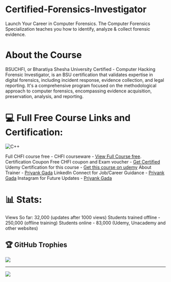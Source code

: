 # Certified-Forensics-Investigator
Launch Your Career in Computer Forensics. The Computer Forensics Specialization teaches you how to identify, analyze &amp; collect forensic evidence.

# About the Course
BSUCHFI, or Bharatiya Shesha University Certified - Computer Hacking Forensic Investigator, is an BSU certification that validates expertise in digital forensics, including incident response, evidence collection, and legal reporting. It's a comprehensive program focused on the methodological approach to computer forensics, encompassing evidence acquisition, preservation, analysis, and reporting. 


# 💻 Full Free Course Links and Certification:
![C++](https://img.shields.io/badge/c++-%2300599C.svg?style=for-the-badge&logo=c%2B%2B&logoColor=white)

Full CHFI course free - CHFI courseware - [View Full Course free](https://www.youtube.com/watch?v=X3-bTQpx7T8&list=PLNoxDhp7acwq_hxQxHotIgRZG-GVzi5x5).
Certification Coupon Free CHFI coupon and Exam voucher - [Get Certified](https://www.iSerpent.com)
Udemy Certification for this course - [Get this course on udemy](https://www.udemy.com/user/priyank-gada/)
About Trainer - [Priyank Gada](https://www.priyankgada.com)
LinkedIn Connect for Job/Career Guidance - [Priyank Gada](https://www.linkedin.com/in/priyankgada)
Instagram for Future Updates - [Priyank Gada](https://www.instagram.com/gada.priyank)



# 📊 Stats:
Views So far: 32,000 (updates after 1000 views)
Students trained offline - 250,000 (offline training)
Students online - 83,000 (Udemy, Unacademy and other websites)

## 🏆 GitHub Trophies
![](https://github-profile-trophy.vercel.app/?username=gadapriyank&theme=radical&no-frame=false&no-bg=true&margin-w=4)

---
[![](https://visitcount.itsvg.in/api?id=gadapriyank&icon=0&color=0)](https://visitcount.itsvg.in)


